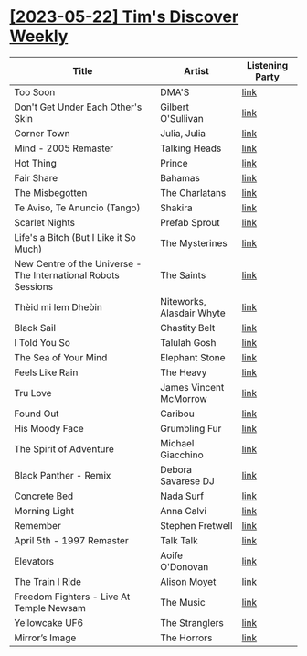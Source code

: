 # [[2023-05-22] Tim's Discover Weekly](https://open.spotify.com/user/zachthehammer/playlist/4nKdeqVFHzxIEqcsYdJMs0)

| Title | Artist | Listening Party |
| --- | --- | --- |
| Too Soon | DMA'S | [link](https://timstwitterlisteningparty.com/pages/replay/feed_123.html) |
| Don't Get Under Each Other's Skin | Gilbert O'Sullivan | [link](https://timstwitterlisteningparty.com/pages/replay/feed_1121.html) |
| Corner Town | Julia, Julia | [link](https://timstwitterlisteningparty.com/pages/replay/feed_1148.html) |
| Mind - 2005 Remaster | Talking Heads | [link](https://timstwitterlisteningparty.com/pages/replay/feed_324.html) |
| Hot Thing | Prince | [link]() |
| Fair Share | Bahamas | [link](https://timstwitterlisteningparty.com/pages/replay/feed_543.html) |
| The Misbegotten | The Charlatans | [link](https://timstwitterlisteningparty.com/pages/replay/feed_472.html) |
| Te Aviso, Te Anuncio (Tango) | Shakira | [link](https://timstwitterlisteningparty.com/pages/replay/feed_969.html) |
| Scarlet Nights | Prefab Sprout | [link](https://timstwitterlisteningparty.com/pages/replay/feed_710.html) |
| Life's a Bitch (But I Like it So Much) | The Mysterines | [link](https://timstwitterlisteningparty.com/pages/replay/feed_1032.html) |
| New Centre of the Universe - The International Robots Sessions | The Saints | [link]() |
| Thèid mi lem Dheòin | Niteworks, Alasdair Whyte | [link](https://timstwitterlisteningparty.com/pages/replay/feed_1164.html) |
| Black Sail | Chastity Belt | [link](https://timstwitterlisteningparty.com/pages/replay/feed_166.html) |
| I Told You So | Talulah Gosh | [link](https://timstwitterlisteningparty.com/pages/replay/feed_334.html) |
| The Sea of Your Mind | Elephant Stone | [link](https://timstwitterlisteningparty.com/pages/replay/feed_1239.html) |
| Feels Like Rain | The Heavy | [link](https://timstwitterlisteningparty.com/pages/replay/feed_1248.html) |
| Tru Love | James Vincent McMorrow | [link](https://timstwitterlisteningparty.com/pages/replay/feed_919.html) |
| Found Out | Caribou | [link](https://timstwitterlisteningparty.com/pages/replay/feed_325.html) |
| His Moody Face | Grumbling Fur | [link](https://timstwitterlisteningparty.com/pages/replay/feed_264.html) |
| The Spirit of Adventure | Michael Giacchino | [link](https://timstwitterlisteningparty.com/pages/replay/feed_662.html) |
| Black Panther - Remix | Debora Savarese DJ | [link]() |
| Concrete Bed | Nada Surf | [link](https://timstwitterlisteningparty.com/pages/replay/feed_173.html) |
| Morning Light | Anna Calvi | [link](https://timstwitterlisteningparty.com/pages/replay/feed_618.html) |
| Remember | Stephen Fretwell | [link](https://timstwitterlisteningparty.com/pages/replay/feed_859.html) |
| April 5th - 1997 Remaster | Talk Talk | [link]() |
| Elevators | Aoife O'Donovan | [link](https://timstwitterlisteningparty.com/pages/replay/feed_1191.html) |
| The Train I Ride | Alison Moyet | [link](https://timstwitterlisteningparty.com/pages/replay/feed_165.html) |
| Freedom Fighters - Live At Temple Newsam | The Music | [link](https://timstwitterlisteningparty.com/pages/replay/feed_1150.html) |
| Yellowcake UF6 | The Stranglers | [link]() |
| Mirror’s Image | The Horrors | [link](https://timstwitterlisteningparty.com/pages/replay/feed_161.html) |
